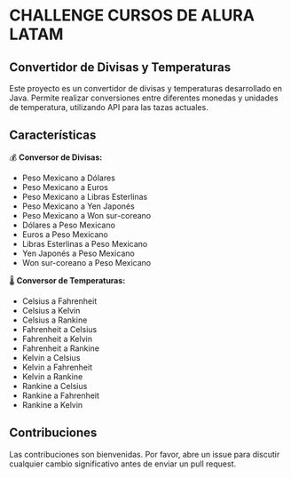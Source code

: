 # **CHALLENGE CURSOS DE ALURA LATAM**

## **Convertidor de Divisas y Temperaturas**
Este proyecto es un convertidor de divisas y temperaturas desarrollado en Java. Permite realizar conversiones entre diferentes monedas y unidades de temperatura, utilizando API para las tazas actuales.

## **Características**

💰 **Conversor de Divisas:**

- Peso Mexicano a Dólares
- Peso Mexicano a Euros
- Peso Mexicano a Libras Esterlinas
- Peso Mexicano a Yen Japonés
- Peso Mexicano a Won sur-coreano
- Dólares a Peso Mexicano
- Euros a Peso Mexicano
- Libras Esterlinas a Peso Mexicano
- Yen Japonés a Peso Mexicano
- Won sur-coreano a Peso Mexicano

🌡️ **Conversor de Temperaturas:**

- Celsius a Fahrenheit
- Celsius a Kelvin
- Celsius a Rankine
- Fahrenheit a Celsius
- Fahrenheit a Kelvin
- Fahrenheit a Rankine
- Kelvin a Celsius
- Kelvin a Fahrenheit
- Kelvin a Rankine
- Rankine a Celsius
- Rankine a Fahrenheit
- Rankine a Kelvin

## **Contribuciones**
Las contribuciones son bienvenidas. Por favor, abre un issue para discutir cualquier cambio significativo antes de enviar un pull request.
